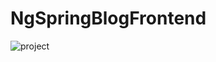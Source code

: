 # NgSpringBlogFrontend

![project](https://github.com/dubey1akash/blog-angular/assets/113252409/5c0d6a3c-cc43-485d-8098-e7db24668152)




